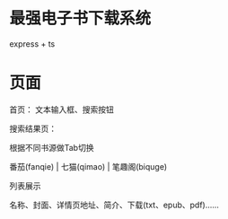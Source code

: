 # 最强电子书下载系统

express + ts 

# 页面

首页： 文本输入框、搜索按钮

搜索结果页：

根据不同书源做Tab切换

番茄(fanqie) | 七猫(qimao) | 笔趣阁(biquge)

列表展示

名称、封面、详情页地址、简介、下载(txt、epub、pdf)......



